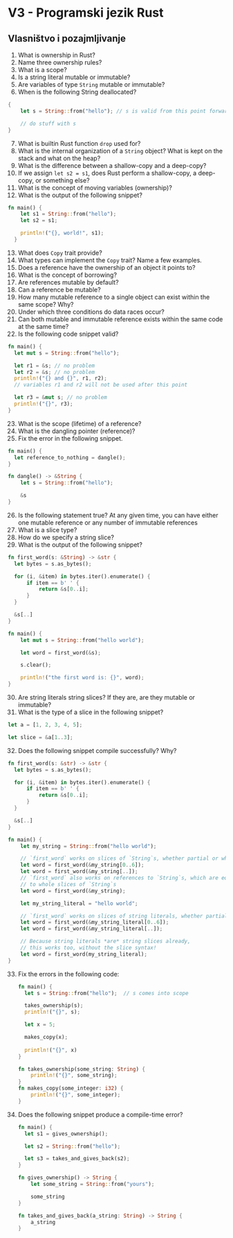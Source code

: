 # V3 - Programski jezik Rust

## Vlasništvo i pozajmljivanje

1. What is ownership in Rust?
2. Name three ownership rules?
3. What is a scope?
4. Is a string literal mutable or immutable?
5. Are variables of type `String` mutable or immutable?
6. When is the following String deallocated?

```rust
{
    let s = String::from("hello"); // s is valid from this point forward

    // do stuff with s
}      
```

7. What is builtin Rust function `drop` used for?
8. What is the internal organization of a `String` object? What is kept on the stack and what on the heap?
9. What is the difference between a shallow-copy and a deep-copy?
10. If we assign `let s2 = s1`, does Rust perform a shallow-copy, a deep-copy, or something else?
11. What is the concept of moving variables (ownership)?
12. What is the output of the following snippet?

```rust
fn main() {
    let s1 = String::from("hello");
    let s2 = s1;

    println!("{}, world!", s1);
  }
```

13. What does `Copy` trait provide?
14. What types can implement the `Copy` trait? Name a few examples.
15. Does a reference have the ownership of an object it points to?
16. What is the concept of borrowing?
17. Are references mutable by default?
18. Can a reference be mutable?
19. How many mutable reference to a single object can exist within the same scope? Why?
20. Under which three conditions do data races occur?
21. Can both mutable and immutable reference exists within the same code at the same time?
22. Is the following code snippet valid?

```rust
fn main() {
  let mut s = String::from("hello");

  let r1 = &s; // no problem
  let r2 = &s; // no problem
  println!("{} and {}", r1, r2);
  // variables r1 and r2 will not be used after this point

  let r3 = &mut s; // no problem
  println!("{}", r3);
}
```

23. What is the scope (lifetime) of a reference?
24. What is the dangling pointer (reference)?
25. Fix the error in the following snippet.

```rust
fn main() {
  let reference_to_nothing = dangle();
}

fn dangle() -> &String {
    let s = String::from("hello");

    &s
}
```

26. Is the following statement true? At any given time, you can have either one mutable reference or any number of immutable references
27. What is a slice type?
28. How do we specify a string slice?
29. What is the output of the following snippet?

```rust
fn first_word(s: &String) -> &str {
  let bytes = s.as_bytes();

  for (i, &item) in bytes.iter().enumerate() {
      if item == b' ' {
          return &s[0..i];
      }
  }

  &s[..]
}

fn main() {
    let mut s = String::from("hello world");

    let word = first_word(&s);

    s.clear();

    println!("the first word is: {}", word);
}
```

30. Are string literals string slices? If they are, are they mutable or immutable?
31. What is the type of a slice in the following snippet?

```rust
let a = [1, 2, 3, 4, 5];

let slice = &a[1..3];
```

32. Does the following snippet compile successfully? Why?

```rust
fn first_word(s: &str) -> &str {
  let bytes = s.as_bytes();

  for (i, &item) in bytes.iter().enumerate() {
      if item == b' ' {
          return &s[0..i];
      }
  }

  &s[..]
}

fn main() {
    let my_string = String::from("hello world");

    // `first_word` works on slices of `String`s, whether partial or whole
    let word = first_word(&my_string[0..6]);
    let word = first_word(&my_string[..]);
    // `first_word` also works on references to `String`s, which are equivalent
    // to whole slices of `String`s
    let word = first_word(&my_string);

    let my_string_literal = "hello world";

    // `first_word` works on slices of string literals, whether partial or whole
    let word = first_word(&my_string_literal[0..6]);
    let word = first_word(&my_string_literal[..]);

    // Because string literals *are* string slices already,
    // this works too, without the slice syntax!
    let word = first_word(my_string_literal);
}
```

33. Fix the errors in the following code:
    ```rust
    fn main() {
      let s = String::from("hello");  // s comes into scope

      takes_ownership(s);             
      println!("{}", s);

      let x = 5;                      

      makes_copy(x);   
      
      println!("{}", x)
    } 

    fn takes_ownership(some_string: String) {
        println!("{}", some_string);
    } 
    fn makes_copy(some_integer: i32) {
        println!("{}", some_integer);
    }
    ```
34. Does the following snippet produce a compile-time error?
    ```rust
    fn main() {
      let s1 = gives_ownership(); 

      let s2 = String::from("hello");

      let s3 = takes_and_gives_back(s2);
    }

    fn gives_ownership() -> String {
        let some_string = String::from("yours");

        some_string 
    }

    fn takes_and_gives_back(a_string: String) -> String {
        a_string
    }
    ```